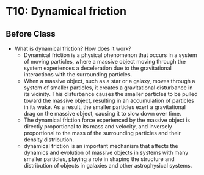 # T10: Dynamical friction

## Before Class

- What is dynamical friction? How does it work?
  - Dynamical friction is a physical phenomenon that occurs in a system of moving particles, where a massive object moving through the system experiences a deceleration due to the gravitational interactions with the surrounding particles.
  - When a massive object, such as a star or a galaxy, moves through a system of smaller particles, it creates a gravitational disturbance in its vicinity. This disturbance causes the smaller particles to be pulled toward the massive object, resulting in an accumulation of particles in its wake. As a result, the smaller particles exert a gravitational drag on the massive object, causing it to slow down over time.
  - The dynamical friction force experienced by the massive object is directly proportional to its mass and velocity, and inversely proportional to the mass of the surrounding particles and their density distribution.
  - dynamical friction is an important mechanism that affects the dynamics and evolution of massive objects in systems with many smaller particles, playing a role in shaping the structure and distribution of objects in galaxies and other astrophysical systems.
